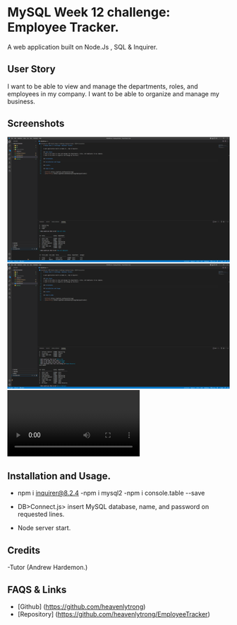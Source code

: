 # MySQL Week 12 challenge: Employee Tracker. 

A web application built on Node.Js , SQL & Inquirer. 

## User Story 
I want to be able to view and manage the departments, roles, and employees in my company.
I want to be able to organize and manage my business. 

## Screenshots 
![](./assets/server.js%20-%20EmployeeTracker%20-%20Visual%20Studio%20Code%201_12_2023%209_33_13%20PM.png)
![](./assets/server.js%20-%20EmployeeTracker%20-%20Visual%20Studio%20Code%201_12_2023%209_33_22%20PM.png)
![](./assets/server.js%20-%20EmployeeTracker%20-%20Visual%20Studio%20Code%202023-01-12%2021-30-54.mp4)
## Installation and Usage.
- npm i inquirer@8.2.4
-npm i mysql2
-npm i console.table --save

- DB>Connect.js> insert MySQL database, name, and password on requested lines. 
- Node server start.
## Credits
-Tutor (Andrew Hardemon.)

## FAQS & Links

- [Github] (https://github.com/heavenlytrong)
- [Repository] (https://github.com/heavenlytrong/EmployeeTracker)